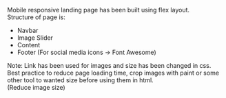 Mobile responsive landing page has been built using flex layout. <br>
Structure of page is: <br>
- Navbar
- Image Slider
- Content
- Footer (For social media icons -> Font Awesome)

Note: Link has been used for images and size has been changed in css.
Best practice to reduce page loading time, crop images with paint or some other tool to wanted size before using them in html. <br>
(Reduce image size)
